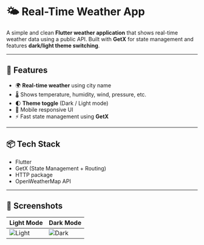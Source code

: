 # 🌤️ Real-Time Weather App

A simple and clean **Flutter weather application** that shows real-time weather data using a public API. Built with **GetX** for state management and features **dark/light theme switching**.

---

## 🚀 Features

- 🌍 **Real-time weather** using city name
- 🌡️ Shows temperature, humidity, wind, pressure, etc.
- 🌓 **Theme toggle** (Dark / Light mode)
- 📱 Mobile responsive UI
- ⚡ Fast state management using **GetX**

---

## 📦 Tech Stack

- Flutter
- GetX (State Management + Routing)
- HTTP package
- OpenWeatherMap API 

---

## 📸 Screenshots

| Light Mode                          | Dark Mode                          |
|------------------------------------|------------------------------------|
| ![Light](assets/light.jpg) | ![Dark](assets/dark.jpg) |

